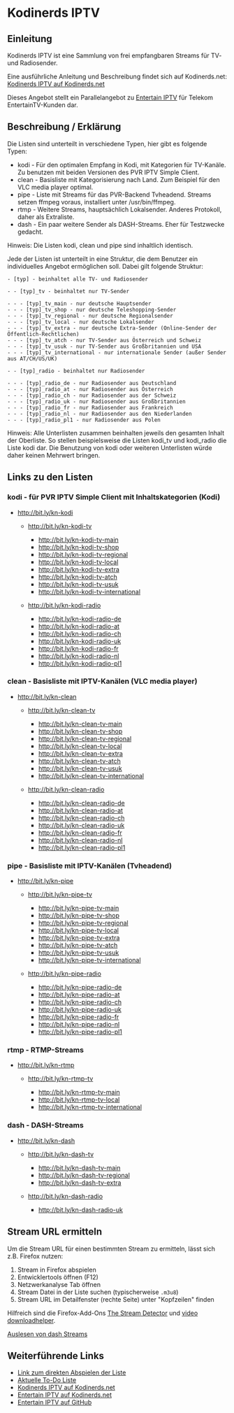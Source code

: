 # Kodinerds IPTV
## Einleitung
Kodinerds IPTV ist eine Sammlung von frei empfangbaren Streams für TV- und Radiosender.

Eine ausführliche Anleitung und Beschreibung findet sich auf Kodinerds.net: [Kodinerds IPTV auf Kodinerds.net](https://www.kodinerds.net/index.php/Thread/56713/)

Dieses Angebot stellt ein Parallelangebot zu [Entertain IPTV](https://github.com/jnk22/entertain-iptv) für Telekom EntertainTV-Kunden dar.

## Beschreibung / Erklärung
Die Listen sind unterteilt in verschiedene Typen, hier gibt es folgende Typen:

* kodi - Für den optimalen Empfang in Kodi, mit Kategorien für TV-Kanäle. Zu benutzen mit beiden Versionen des PVR IPTV Simple Client.
* clean - Basisliste mit Kategorisierung nach Land. Zum Beispiel für den VLC media player optimal.
* pipe - Liste mit Streams für das PVR-Backend Tvheadend. Streams setzen ffmpeg voraus, installiert unter /usr/bin/ffmpeg.
* rtmp - Weitere Streams, hauptsächlich Lokalsender. Anderes Protokoll, daher als Extraliste.
* dash - Ein paar weitere Sender als DASH-Streams. Eher für Testzwecke gedacht.

Hinweis: Die Listen kodi, clean und pipe sind inhaltlich identisch.

Jede der Listen ist unterteilt in eine Struktur, die dem Benutzer ein individuelles Angebot ermöglichen soll. Dabei gilt folgende Struktur:

```
- [typ] - beinhaltet alle TV- und Radiosender

- - [typ]_tv - beinhaltet nur TV-Sender

- - - [typ]_tv_main - nur deutsche Hauptsender
- - - [typ]_tv_shop - nur deutsche Teleshopping-Sender
- - - [typ]_tv_regional - nur deutsche Regionalsender
- - - [typ]_tv_local - nur deutsche Lokalsender
- - - [typ]_tv_extra - nur deutsche Extra-Sender (Online-Sender der Öffentlich-Rechtlichen)
- - - [typ]_tv_atch - nur TV-Sender aus Österreich und Schweiz
- - - [typ]_tv_usuk - nur TV-Sender aus Großbritannien und USA
- - - [typ]_tv_international - nur internationale Sender (außer Sender aus AT/CH/US/UK)

- - [typ]_radio - beinhaltet nur Radiosender

- - - [typ]_radio_de - nur Radiosender aus Deutschland
- - - [typ]_radio_at - nur Radiosender aus Österreich
- - - [typ]_radio_ch - nur Radiosender aus der Schweiz
- - - [typ]_radio_uk - nur Radiosender aus Großbritannien
- - - [typ]_radio_fr - nur Radiosender aus Frankreich
- - - [typ]_radio_nl - nur Radiosender aus den Niederlanden
- - - [typ]_radio_pl1 - nur Radiosender aus Polen
```

Hinweis: Alle Unterlisten zusammen beinhalten jeweils den gesamten Inhalt der Oberliste. So stellen beispielsweise die Listen kodi_tv und kodi_radio die Liste kodi dar. Die Benutzung von kodi oder weiteren Unterlisten würde daher keinen Mehrwert bringen.

## Links zu den Listen
### kodi - für PVR IPTV Simple Client mit Inhaltskategorien (Kodi)
* http://bit.ly/kn-kodi

  * http://bit.ly/kn-kodi-tv

    * http://bit.ly/kn-kodi-tv-main
    * http://bit.ly/kn-kodi-tv-shop
    * http://bit.ly/kn-kodi-tv-regional
    * http://bit.ly/kn-kodi-tv-local
    * http://bit.ly/kn-kodi-tv-extra
    * http://bit.ly/kn-kodi-tv-atch
    * http://bit.ly/kn-kodi-tv-usuk
    * http://bit.ly/kn-kodi-tv-international

  * http://bit.ly/kn-kodi-radio

    * http://bit.ly/kn-kodi-radio-de
    * http://bit.ly/kn-kodi-radio-at
    * http://bit.ly/kn-kodi-radio-ch
    * http://bit.ly/kn-kodi-radio-uk
    * http://bit.ly/kn-kodi-radio-fr
    * http://bit.ly/kn-kodi-radio-nl
    * http://bit.ly/kn-kodi-radio-pl1

### clean - Basisliste mit IPTV-Kanälen (VLC media player)
* http://bit.ly/kn-clean

  * http://bit.ly/kn-clean-tv

    * http://bit.ly/kn-clean-tv-main
    * http://bit.ly/kn-clean-tv-shop
    * http://bit.ly/kn-clean-tv-regional
    * http://bit.ly/kn-clean-tv-local
    * http://bit.ly/kn-clean-tv-extra
    * http://bit.ly/kn-clean-tv-atch
    * http://bit.ly/kn-clean-tv-usuk
    * http://bit.ly/kn-clean-tv-international

  * http://bit.ly/kn-clean-radio

    * http://bit.ly/kn-clean-radio-de
    * http://bit.ly/kn-clean-radio-at
    * http://bit.ly/kn-clean-radio-ch
    * http://bit.ly/kn-clean-radio-uk
    * http://bit.ly/kn-clean-radio-fr
    * http://bit.ly/kn-clean-radio-nl
    * http://bit.ly/kn-clean-radio-pl1

### pipe - Basisliste mit IPTV-Kanälen (Tvheadend)
* http://bit.ly/kn-pipe

  * http://bit.ly/kn-pipe-tv

    * http://bit.ly/kn-pipe-tv-main
    * http://bit.ly/kn-pipe-tv-shop
    * http://bit.ly/kn-pipe-tv-regional
    * http://bit.ly/kn-pipe-tv-local
    * http://bit.ly/kn-pipe-tv-extra
    * http://bit.ly/kn-pipe-tv-atch
    * http://bit.ly/kn-pipe-tv-usuk
    * http://bit.ly/kn-pipe-tv-international

  * http://bit.ly/kn-pipe-radio

    * http://bit.ly/kn-pipe-radio-de
    * http://bit.ly/kn-pipe-radio-at
    * http://bit.ly/kn-pipe-radio-ch
    * http://bit.ly/kn-pipe-radio-uk
    * http://bit.ly/kn-pipe-radio-fr
    * http://bit.ly/kn-pipe-radio-nl
    * http://bit.ly/kn-pipe-radio-pl1

### rtmp - RTMP-Streams
* http://bit.ly/kn-rtmp

  * http://bit.ly/kn-rtmp-tv

    * http://bit.ly/kn-rtmp-tv-main
    * http://bit.ly/kn-rtmp-tv-local
    * http://bit.ly/kn-rtmp-tv-international

### dash - DASH-Streams
* http://bit.ly/kn-dash

  * http://bit.ly/kn-dash-tv

    * http://bit.ly/kn-dash-tv-main
    * http://bit.ly/kn-dash-tv-regional
    * http://bit.ly/kn-dash-tv-extra

  * http://bit.ly/kn-dash-radio

    * http://bit.ly/kn-dash-radio-uk

## Stream URL ermitteln
Um die Stream URL für einen bestimmten Stream zu ermitteln, lässt sich z.B. Firefox nutzen:
1. Stream in Firefox abspielen
2. Entwicklertools öffnen (F12)
3. Netzwerkanalyse Tab öffnen
4. Stream Datei in der Liste suchen (typischerweise `.m3u8`)
5. Stream URL im Detailfenster (rechte Seite) unter "Kopfzeilen" finden

Hilfreich sind die Firefox-Add-Ons [The Stream Detector](https://addons.mozilla.org/de/firefox/addon/hls-stream-detector/) und [video downloadhelper](https://addons.mozilla.org/en-US/firefox/addon/video-downloadhelper/).

[Auslesen von dash Streams](https://www.dvbviewer.tv/forum/topic/63394-mpeg-dash-empfangbar-machen/?do=findComment&comment=492185)

## Weiterführende Links
* [Link zum direkten Abspielen der Liste](https://iptvnator.vercel.app/iptv?url=http:%2F%2Fbit.ly%2Fkn-kodi-tv)
* [Aktuelle To-Do Liste](https://github.com/jnk22/kodinerds-iptv/issues)
* [Kodinerds IPTV auf Kodinerds.net](https://www.kodinerds.net/index.php/Thread/56713/)
* [Entertain IPTV auf Kodinerds.net](https://www.kodinerds.net/index.php/Thread/58228/)
* [Entertain IPTV auf GitHub](https://github.com/jnk22/entertain-iptv)
